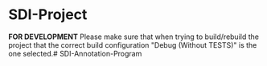 # SDI-Project

**FOR DEVELOPMENT**
Please make sure that when trying to build/rebuild the project that the correct build 
configuration "Debug (Without TESTS)" is the one selected.# SDI-Annotation-Program
